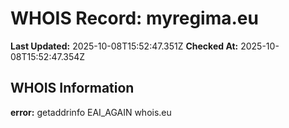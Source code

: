 # WHOIS Record: myregima.eu

**Last Updated:** 2025-10-08T15:52:47.351Z
**Checked At:** 2025-10-08T15:52:47.354Z

## WHOIS Information

**error:** getaddrinfo EAI_AGAIN whois.eu

